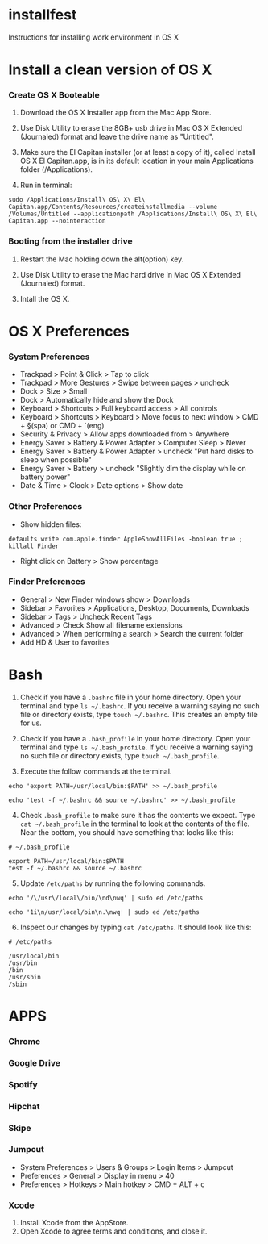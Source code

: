 # installfest
Instructions for installing work environment in OS X

# Install a clean version of OS X
### Create OS X Booteable
1. Download the OS X Installer app from the Mac App Store.

1. Use Disk Utility to erase the 8GB+ usb drive in Mac OS X Extended (Journaled) format and leave the drive name as "Untitled".

1. Make sure the El Capitan installer (or at least a copy of it), called Install OS X El Capitan.app, is in its default location in your main Applications folder (/Applications).

1. Run in terminal:
```
sudo /Applications/Install\ OS\ X\ El\ Capitan.app/Contents/Resources/createinstallmedia --volume /Volumes/Untitled --applicationpath /Applications/Install\ OS\ X\ El\ Capitan.app --nointeraction
```

### Booting from the installer drive
1. Restart the Mac holding down the alt(option) key.

1. Use Disk Utility to erase the Mac hard drive in Mac OS X Extended (Journaled) format.

1. Intall the OS X.

# OS X Preferences
### System Preferences
- Trackpad > Point & Click > Tap to click
- Trackpad > More Gestures > Swipe between pages > uncheck
- Dock > Size > Small
- Dock > Automatically hide and show the Dock
- Keyboard > Shortcuts > Full keyboard access > All controls
- Keyboard > Shortcuts > Keyboard > Move focus to next window > CMD + §(spa) or CMD + `(eng)
- Security & Privacy > Allow apps downloaded from > Anywhere
- Energy Saver > Battery & Power Adapter > Computer Sleep > Never
- Energy Saver > Battery & Power Adapter > uncheck "Put hard disks to sleep when possible"
- Energy Saver > Battery > uncheck "Slightly dim the display while on battery power"
- Date & Time > Clock > Date options > Show date

### Other Preferences
- Show hidden files:
```
defaults write com.apple.finder AppleShowAllFiles -boolean true ; killall Finder
```
- Right click on Battery > Show percentage

### Finder Preferences
- General > New Finder windows show > Downloads
- Sidebar > Favorites > Applications, Desktop, Documents, Downloads
- Sidebar > Tags > Uncheck Recent Tags
- Advanced > Check Show all filename extensions
- Advanced > When performing a search > Search the current folder
- Add HD & User to favorites

# Bash
1. Check if you have a `.bashrc` file in your home directory. Open your terminal and type `ls ~/.bashrc`. If you receive a warning saying no such file or directory exists, type `touch ~/.bashrc`. This creates an empty file for us.

2. Check if you have a `.bash_profile` in your home directory. Open your terminal and type `ls ~/.bash_profile`. If you receive a warning saying no such file or directory exists, type `touch ~/.bash_profile`.

3. Execute the follow commands at the terminal.
```
echo 'export PATH=/usr/local/bin:$PATH' >> ~/.bash_profile
```
```
echo 'test -f ~/.bashrc && source ~/.bashrc' >> ~/.bash_profile
```

4. Check `.bash_profile` to make sure it has the contents we expect. Type `cat ~/.bash_profile` in the terminal to look at the contents of the file. Near the bottom, you should have something that looks like this:
```
# ~/.bash_profile

export PATH=/usr/local/bin:$PATH
test -f ~/.bashrc && source ~/.bashrc
```

5. Update `/etc/paths` by running the following commands.

```
echo '/\/usr\/local\/bin/\nd\nwq' | sudo ed /etc/paths
```
```
echo '1i\n/usr/local/bin\n.\nwq' | sudo ed /etc/paths
```

6. Inspect our changes by typing `cat /etc/paths`. It should look like this:

```
# /etc/paths

/usr/local/bin
/usr/bin
/bin
/usr/sbin
/sbin
```

# APPS
### Chrome

### Google Drive

### Spotify

### Hipchat

### Skipe

### Jumpcut
- System Preferences > Users & Groups > Login Items > Jumpcut
- Preferences > General > Display in menu > 40
- Preferences > Hotkeys > Main hotkey > CMD + ALT + c

### Xcode
1. Install Xcode from the AppStore.
1. Open Xcode to agree terms and conditions, and close it.